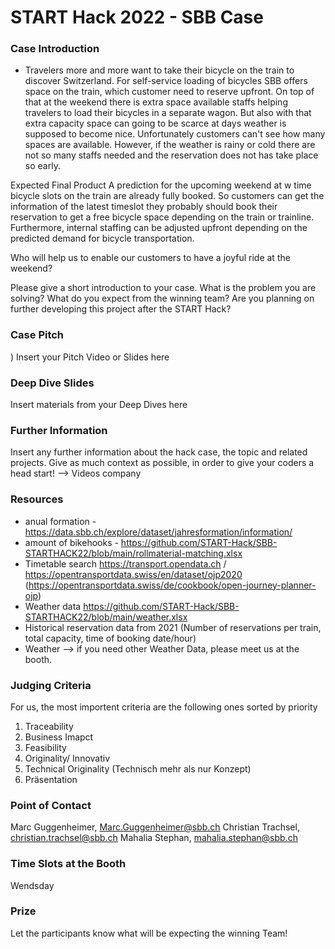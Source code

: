 # START Hack 2022 - SBB Case

### Case Introduction
-	Travelers more and more want to take their bicycle on the train to discover Switzerland. For self-service loading of bicycles SBB offers space on the train, which customer need to reserve upfront. On top of that at the weekend there is extra space available staffs helping travelers to load their bicycles in a separate wagon. But also with that extra capacity space can going to be scarce at days weather is supposed to become nice. Unfortunately customers can't see how many spaces are available. 
However, if the weather is rainy or cold there are not so many staffs needed and the reservation does not has take place so early.

Expected Final Product
A prediction for the upcoming weekend at w time bicycle slots on the train are already fully booked. So customers can get the information of the latest timeslot they probably should book their reservation to get a free bicycle space depending on the train or trainline. Furthermore, internal staffing can be adjusted upfront depending on the predicted demand for bicycle transportation. 

Who will help us to enable our customers to have a joyful ride at the weekend?


Please give a short introduction to your case.
What is the problem you are solving?
What do you expect from the winning team?
Are you planning on further developing this project after the START Hack?

### Case Pitch
)
Insert your Pitch Video or Slides here

### Deep Dive Slides
Insert materials from your Deep Dives here

### Further Information
Insert any further information about the hack case, the topic and related projects.
Give as much context as possible, in order to give your coders a head start!
--> Videos
company

### Resources
- anual formation - https://data.sbb.ch/explore/dataset/jahresformation/information/
- amount of bikehooks - https://github.com/START-Hack/SBB-STARTHACK22/blob/main/rollmaterial-matching.xlsx
-	Timetable search https://transport.opendata.ch / https://opentransportdata.swiss/en/dataset/ojp2020 (https://opentransportdata.swiss/de/cookbook/open-journey-planner-ojp)
-	Weather data https://github.com/START-Hack/SBB-STARTHACK22/blob/main/weather.xlsx
-	Historical reservation data from 2021 (Number of reservations per train, total capacity, time of booking date/hour) 
- Weather --> if you need other Weather Data, please meet us at the booth.

### Judging Criteria
For us, the most importent criteria are the following ones sorted by priority
1. Traceability 
2. Business Imapct 
3. Feasibility 
4. Originality/ Innovativ 
5. Technical Originality (Technisch mehr als nur Konzept) 
6. Präsentation  

### Point of Contact
Marc Guggenheimer, Marc.Guggenheimer@sbb.ch
Christian Trachsel, christian.trachsel@sbb.ch
Mahalia Stephan, mahalia.stephan@sbb.ch


### Time Slots at the Booth
Wendsday 

### Prize
Let the participants know what will be expecting the winning Team!
